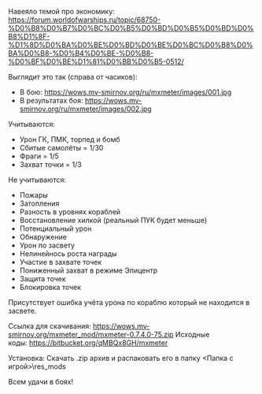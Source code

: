 Навеяло темой про экономику: https://forum.worldofwarships.ru/topic/68750-%D0%B8%D0%B7%D0%BC%D0%B5%D0%BD%D0%B5%D0%BD%D0%B8%D1%8F-%D1%8D%D0%BA%D0%BE%D0%BD%D0%BE%D0%BC%D0%B8%D0%BA%D0%B8-%D0%B4%D0%BE-%D0%B8-%D0%BF%D0%BE%D1%81%D0%BB%D0%B5-0512/

Выглядит это так (справа от часиков):
- В бою: https://wows.mv-smirnov.org/ru/mxmeter/images/001.jpg
- В результатах боя: https://wows.mv-smirnov.org/ru/mxmeter/images/002.jpg

Учитываются:
- Урон ГК, ПМК, торпед и бомб
- Сбитые самолёты = 1/30
- Фраги = 1/5
- Захват точки = 1/3

Не учитываются:
- Пожары
- Затопления
- Разность в уровнях кораблей
- Восстановление хилкой (реальный ПУК будет меньше)
- Потенциальный урон
- Обнаружение
- Урон по засвету
- Нелинейнось роста награды
- Участие в захвате точек
- Пониженный захват в режиме Эпицентр
- Защита точек
- Блокировка точек

Присутствует ошибка учёта урона по кораблю который не находится в засвете.

Ссылка для скачивания: https://wows.mv-smirnov.org/mxmeter_mod/mxmeter-0.7.4.0-75.zip
Исходные коды: https://bitbucket.org/qMBQx8GH/mxmeter

Установка:
Скачать .zip архив и распаковать его в папку <Папка с игрой>\res_mods

Всем удачи в боях!
